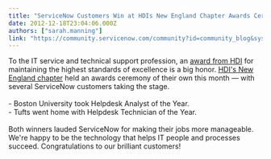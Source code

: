 ```yaml
---
title: "ServiceNow Customers Win at HDIs New England Chapter Awards Ceremony"
date: 2012-12-18T23:04:06.000Z
authors: ["sarah.manning"]
link: "https://community.servicenow.com/community?id=community_blog&sys_id=26edaee9dbd0dbc01dcaf3231f9619a2"
---
```

<p>To the IT service and technical support profession, an <a title="w.thinkhdi.com/membership/awards.aspx" href="http://www.thinkhdi.com/membership/awards.aspx">award from HDI</a> for maintaining the highest standards of excellence is a big honor. <a title="w.hdinne.com/hdinne/content/view_c.php?s_id=1727599" href="http://www.hdinne.com/hdinne/content/view_c.php?s_id=1727599">HDI's New England chapter</a> held an awards ceremony of their own this month — with several ServiceNow customers taking the stage.<br /> <br />- Boston University took Helpdesk Analyst of the Year.<br />- Tufts went home with Helpdesk Technician of the Year.<br /> <br />Both winners lauded ServiceNow for making their jobs more manageable. We're happy to be the technology that helps IT people and processes succeed. Congratulations to our brilliant customers!</p>